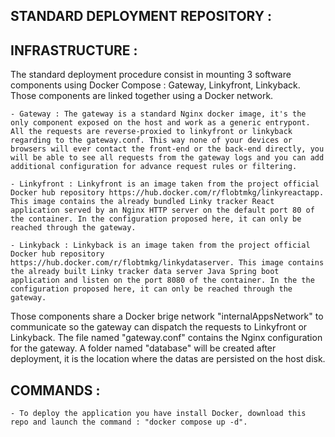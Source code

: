 STANDARD DEPLOYMENT REPOSITORY :
--------------------------------

INFRASTRUCTURE :
----------------

The standard deployment procedure consist in mounting 3 software components using Docker Compose : Gateway, Linkyfront, Linkyback. Those components are linked together using a Docker network. 

    - Gateway : The gateway is a standard Nginx docker image, it's the only component exposed on the host and work as a generic entrypont. All the requests are reverse-proxied to linkyfront or linkyback regarding to the gateway.conf. This way none of your devices or browsers will ever contact the front-end or the back-end directly, you will be able to see all requests from the gateway logs and you can add additional configuration for advance request rules or filtering.

    - Linkyfront : Linkyfront is an image taken from the project official Docker hub repository https://hub.docker.com/r/flobtmkg/linkyreactapp. This image contains the already bundled Linky tracker React application served by an Nginx HTTP server on the default port 80 of the container. In the configuration proposed here, it can only be reached through the gateway.

    - Linkyback : Linkyback is an image taken from the project official Docker hub repository https://hub.docker.com/r/flobtmkg/linkydataserver. This image contains the already built Linky tracker data server Java Spring boot application and listen on the port 8080 of the container. In the the configuration proposed here, it can only be reached through the gateway.

Those components share a Docker brige network "internalAppsNetwork" to communicate so the gateway can dispatch the requests to Linkyfront or Linkyback.
The file named "gateway.conf" contains the Nginx configuration for the gateway.
A folder named "database" will be created after deployment, it is the location where the datas are persisted on the host disk.


COMMANDS :
----------

    - To deploy the application you have install Docker, download this repo and launch the command : "docker compose up -d".